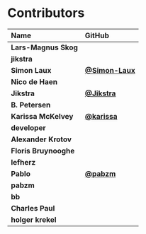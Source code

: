 # Contributors

| Name                  | GitHub                                           |
| :-------------------- | :----------------------------------------------- |
| **Lars-Magnus Skog**  |                                                  |
| **jikstra**           |                                                  |
| **Simon Laux**        | [**@Simon-Laux**](https://github.com/Simon-Laux) |
| **Nico de Haen**      |                                                  |
| **Jikstra**           | [**@Jikstra**](https://github.com/Jikstra)       |
| **B. Petersen**       |                                                  |
| **Karissa McKelvey**  | [**@karissa**](https://github.com/karissa)       |
| **developer**         |                                                  |
| **Alexander Krotov**  |                                                  |
| **Floris Bruynooghe** |                                                  |
| **lefherz**           |                                                  |
| **Pablo**             | [**@pabzm**](https://github.com/pabzm)           |
| **pabzm**             |                                                  |
| **bb**                |                                                  |
| **Charles Paul**      |                                                  |
| **holger krekel**     |                                                  |
